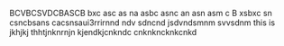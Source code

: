 BCVBCSVDCBASCB
bxc asc as na
asbc asnc an 
asn asm c
B xsbxc sn
csncbsans
cacsnsaui3rrirnnd
ndv sdncnd
jsdvndsmnm
svvsdnm
this is jkhjkj
thhtjnknrnjn
kjendkjcnkndc
cnknkncknkcnkd

